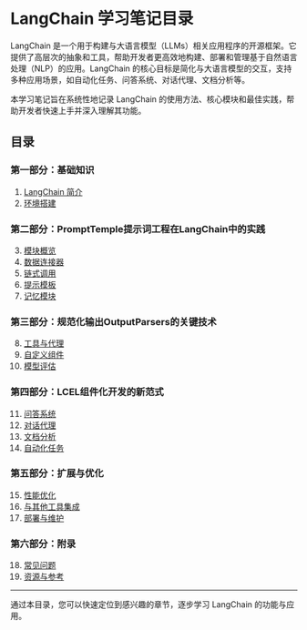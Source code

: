 # LangChain 学习笔记目录

LangChain 是一个用于构建与大语言模型（LLMs）相关应用程序的开源框架。它提供了高层次的抽象和工具，帮助开发者更高效地构建、部署和管理基于自然语言处理（NLP）的应用。LangChain 的核心目标是简化与大语言模型的交互，支持多种应用场景，如自动化任务、问答系统、对话代理、文档分析等。

本学习笔记旨在系统性地记录 LangChain 的使用方法、核心模块和最佳实践，帮助开发者快速上手并深入理解其功能。


## 目录

### 第一部分：基础知识
1. [LangChain 简介](#第一章-langchain-简介)
2. [环境搭建](#第二章-langchain使用环境的搭建)

### 第二部分：PromptTemple提示词工程在LangChain中的实践
3. [模块概览](#第三章-模块)
4. [数据连接器](#第四章-数据连接器)
5. [链式调用](#第五章-链式调用)
6. [提示模板](#第六章-提示模板)
7. [记忆模块](#第七章-记忆模块)

### 第三部分：规范化输出OutputParsers的关键技术
8. [工具与代理](#第八章-工具与代理)
9. [自定义组件](#第九章-自定义组件)
10. [模型评估](#第十章-模型评估)

### 第四部分：LCEL组件化开发的新范式
11. [问答系统](#第十一章-问答系统)
12. [对话代理](#第十二章-对话代理)
13. [文档分析](#第十三章-文档分析)
14. [自动化任务](#第十四章-自动化任务)

### 第五部分：扩展与优化
15. [性能优化](#第十五章-性能优化)
16. [与其他工具集成](#第十六章-与其他工具集成)
17. [部署与维护](#第十七章-部署与维护)

### 第六部分：附录
18. [常见问题](#第十八章-常见问题)
19. [资源与参考](#第十九章-资源与参考)

---

通过本目录，您可以快速定位到感兴趣的章节，逐步学习 LangChain 的功能与应用。

